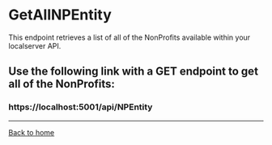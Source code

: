 # GetAllNPEntity

This endpoint retrieves a list of all of the NonProfits available within your localserver API.


## Use the following link with a GET endpoint to get all of the NonProfits:
### https://localhost:5001/api/NPEntity

---
[Back to home](../../../README.md)

